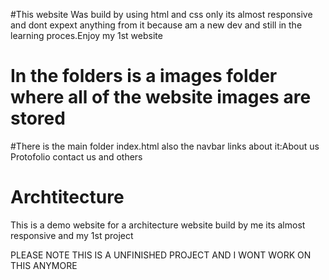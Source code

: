 #This website Was build by using html and css only its almost responsive and dont expext anything from it 
because am a new dev and still in the learning proces.Enjoy my 1st website
# In the folders is a images folder where all of the website images are stored
#There is the main folder index.html also the navbar links about it:About us Protofolio contact us and others



# Archtitecture
This is a demo website for a architecture website build by me its almost responsive and my 1st project

PLEASE NOTE THIS IS A UNFINISHED PROJECT AND I WONT WORK ON THIS ANYMORE
